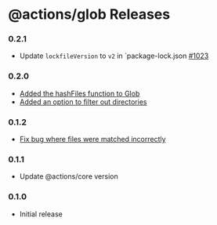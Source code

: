 # @actions/glob Releases

### 0.2.1
- Update `lockfileVersion` to `v2` in `package-lock.json [#1023](https://github.com/actions/toolkit/pull/1023) 

### 0.2.0
- [Added the hashFiles function to Glob](https://github.com/actions/toolkit/pull/830)
- [Added an option to filter out directories](https://github.com/actions/toolkit/pull/728)

### 0.1.2

- [Fix bug where files were matched incorrectly](https://github.com/actions/toolkit/pull/805)

### 0.1.1

- Update @actions/core version
### 0.1.0

- Initial release

